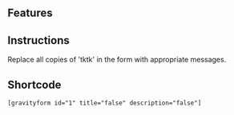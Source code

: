 ## Features


## Instructions

Replace all copies of 'tktk' in the form with appropriate messages.

## Shortcode

    [gravityform id="1" title="false" description="false"]
